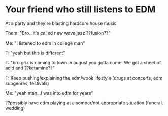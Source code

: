 # Your friend who still listens to EDM
At a party and they're blasting hardcore house music 

Them: "Bro...it's called new wave jazz ??fusion??"

Me: "I listened to edm in college man"

T: "yeah but this is different"

T: "bro griz is coming to town in august you gotta come. We got a sheet of acid and ??ketamine??"

T: Keep pushing/explaining the edm/wook lifestyle (drugs at concerts, edm subgenres, festivals)

Me: "yeah man...I was into edm for years" 

??possibly have edm playing at a somber/not appropriate situation (funeral, wedding)

